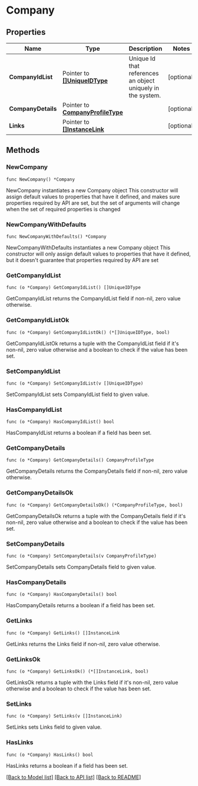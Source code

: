 # Company

## Properties

Name | Type | Description | Notes
------------ | ------------- | ------------- | -------------
**CompanyIdList** | Pointer to [**[]UniqueIDType**](UniqueIDType.md) | Unique Id that references an object uniquely in the system. | [optional] 
**CompanyDetails** | Pointer to [**CompanyProfileType**](CompanyProfileType.md) |  | [optional] 
**Links** | Pointer to [**[]InstanceLink**](InstanceLink.md) |  | [optional] 

## Methods

### NewCompany

`func NewCompany() *Company`

NewCompany instantiates a new Company object
This constructor will assign default values to properties that have it defined,
and makes sure properties required by API are set, but the set of arguments
will change when the set of required properties is changed

### NewCompanyWithDefaults

`func NewCompanyWithDefaults() *Company`

NewCompanyWithDefaults instantiates a new Company object
This constructor will only assign default values to properties that have it defined,
but it doesn't guarantee that properties required by API are set

### GetCompanyIdList

`func (o *Company) GetCompanyIdList() []UniqueIDType`

GetCompanyIdList returns the CompanyIdList field if non-nil, zero value otherwise.

### GetCompanyIdListOk

`func (o *Company) GetCompanyIdListOk() (*[]UniqueIDType, bool)`

GetCompanyIdListOk returns a tuple with the CompanyIdList field if it's non-nil, zero value otherwise
and a boolean to check if the value has been set.

### SetCompanyIdList

`func (o *Company) SetCompanyIdList(v []UniqueIDType)`

SetCompanyIdList sets CompanyIdList field to given value.

### HasCompanyIdList

`func (o *Company) HasCompanyIdList() bool`

HasCompanyIdList returns a boolean if a field has been set.

### GetCompanyDetails

`func (o *Company) GetCompanyDetails() CompanyProfileType`

GetCompanyDetails returns the CompanyDetails field if non-nil, zero value otherwise.

### GetCompanyDetailsOk

`func (o *Company) GetCompanyDetailsOk() (*CompanyProfileType, bool)`

GetCompanyDetailsOk returns a tuple with the CompanyDetails field if it's non-nil, zero value otherwise
and a boolean to check if the value has been set.

### SetCompanyDetails

`func (o *Company) SetCompanyDetails(v CompanyProfileType)`

SetCompanyDetails sets CompanyDetails field to given value.

### HasCompanyDetails

`func (o *Company) HasCompanyDetails() bool`

HasCompanyDetails returns a boolean if a field has been set.

### GetLinks

`func (o *Company) GetLinks() []InstanceLink`

GetLinks returns the Links field if non-nil, zero value otherwise.

### GetLinksOk

`func (o *Company) GetLinksOk() (*[]InstanceLink, bool)`

GetLinksOk returns a tuple with the Links field if it's non-nil, zero value otherwise
and a boolean to check if the value has been set.

### SetLinks

`func (o *Company) SetLinks(v []InstanceLink)`

SetLinks sets Links field to given value.

### HasLinks

`func (o *Company) HasLinks() bool`

HasLinks returns a boolean if a field has been set.


[[Back to Model list]](../README.md#documentation-for-models) [[Back to API list]](../README.md#documentation-for-api-endpoints) [[Back to README]](../README.md)


